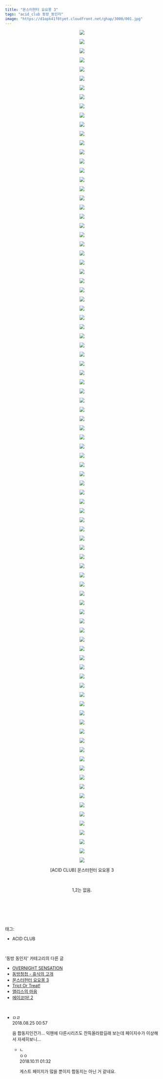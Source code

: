 ```yaml
---
title: "몬스터헌터 요요몽 3"
tags: "acid_club 동방_동인지"
image: "https://d1opk41f0tyet.cloudfront.net/ghap/3000/001.jpg"
---
```

<div class="article">
<p style="text-align: center; clear: none; float: none;"><img src="{{ site.imgserver10 }}/ghap/3000/001.jpg"/></p>
<p style="text-align: center; clear: none; float: none;"><img src="{{ site.imgserver10 }}/ghap/3000/002.jpg"/></p>
<p style="text-align: center; clear: none; float: none;"><img src="{{ site.imgserver10 }}/ghap/3000/003.jpg"/></p>
<p style="text-align: center; clear: none; float: none;"><img src="{{ site.imgserver10 }}/ghap/3000/004.jpg"/></p>
<p style="text-align: center; clear: none; float: none;"><img src="{{ site.imgserver10 }}/ghap/3000/005.jpg"/></p>
<p style="text-align: center; clear: none; float: none;"><img src="{{ site.imgserver10 }}/ghap/3000/006.jpg"/></p>
<p style="text-align: center; clear: none; float: none;"><img src="{{ site.imgserver10 }}/ghap/3000/007.jpg"/></p>
<p style="text-align: center; clear: none; float: none;"><img src="{{ site.imgserver10 }}/ghap/3000/008.jpg"/></p>
<p style="text-align: center; clear: none; float: none;"><img src="{{ site.imgserver10 }}/ghap/3000/009.jpg"/></p>
<p style="text-align: center; clear: none; float: none;"><img src="{{ site.imgserver10 }}/ghap/3000/010.jpg"/></p>
<p style="text-align: center; clear: none; float: none;"><img src="{{ site.imgserver10 }}/ghap/3000/011.jpg"/></p>
<p style="text-align: center; clear: none; float: none;"><img src="{{ site.imgserver10 }}/ghap/3000/012.jpg"/></p>
<p style="text-align: center; clear: none; float: none;"><img src="{{ site.imgserver10 }}/ghap/3000/013.jpg"/></p>
<p style="text-align: center; clear: none; float: none;"><img src="{{ site.imgserver10 }}/ghap/3000/014.jpg"/></p>
<p style="text-align: center; clear: none; float: none;"><img src="{{ site.imgserver10 }}/ghap/3000/015.jpg"/></p>
<p style="text-align: center; clear: none; float: none;"><img src="{{ site.imgserver10 }}/ghap/3000/016.jpg"/></p>
<p style="text-align: center; clear: none; float: none;"><img src="{{ site.imgserver10 }}/ghap/3000/017.jpg"/></p>
<p style="text-align: center; clear: none; float: none;"><img src="{{ site.imgserver10 }}/ghap/3000/018.jpg"/></p>
<p style="text-align: center; clear: none; float: none;"><img src="{{ site.imgserver10 }}/ghap/3000/019.jpg"/></p>
<p style="text-align: center; clear: none; float: none;"><img src="{{ site.imgserver10 }}/ghap/3000/020.jpg"/></p>
<p style="text-align: center; clear: none; float: none;"><img src="{{ site.imgserver10 }}/ghap/3000/021.jpg"/></p>
<p style="text-align: center; clear: none; float: none;"><img src="{{ site.imgserver10 }}/ghap/3000/022.jpg"/></p>
<p style="text-align: center; clear: none; float: none;"><img src="{{ site.imgserver10 }}/ghap/3000/023.jpg"/></p>
<p style="text-align: center; clear: none; float: none;"><img src="{{ site.imgserver10 }}/ghap/3000/024.jpg"/></p>
<p style="text-align: center; clear: none; float: none;"><img src="{{ site.imgserver10 }}/ghap/3000/025.jpg"/></p>
<p style="text-align: center; clear: none; float: none;"><img src="{{ site.imgserver10 }}/ghap/3000/026.jpg"/></p>
<p style="text-align: center; clear: none; float: none;"><img src="{{ site.imgserver10 }}/ghap/3000/027.jpg"/></p>
<p style="text-align: center; clear: none; float: none;"><img src="{{ site.imgserver10 }}/ghap/3000/028.jpg"/></p>
<p style="text-align: center; clear: none; float: none;"><img src="{{ site.imgserver10 }}/ghap/3000/029.jpg"/></p>
<p style="text-align: center; clear: none; float: none;"><img src="{{ site.imgserver10 }}/ghap/3000/030.jpg"/></p>
<p style="text-align: center; clear: none; float: none;"><img src="{{ site.imgserver10 }}/ghap/3000/031.jpg"/></p>
<p style="text-align: center; clear: none; float: none;"><img src="{{ site.imgserver10 }}/ghap/3000/032.jpg"/></p>
<p style="text-align: center; clear: none; float: none;"><img src="{{ site.imgserver10 }}/ghap/3000/033.jpg"/></p>
<p style="text-align: center; clear: none; float: none;"><img src="{{ site.imgserver10 }}/ghap/3000/034.jpg"/></p>
<p style="text-align: center; clear: none; float: none;"><img src="{{ site.imgserver10 }}/ghap/3000/035.jpg"/></p>
<p style="text-align: center; clear: none; float: none;"><img src="{{ site.imgserver10 }}/ghap/3000/036.jpg"/></p>
<p style="text-align: center; clear: none; float: none;"><img src="{{ site.imgserver10 }}/ghap/3000/037.jpg"/></p>
<p style="text-align: center; clear: none; float: none;"><img src="{{ site.imgserver10 }}/ghap/3000/038.jpg"/></p>
<p style="text-align: center; clear: none; float: none;"><img src="{{ site.imgserver10 }}/ghap/3000/039.jpg"/></p>
<p style="text-align: center; clear: none; float: none;"><img src="{{ site.imgserver10 }}/ghap/3000/040.jpg"/></p>
<p style="text-align: center; clear: none; float: none;"><img src="{{ site.imgserver10 }}/ghap/3000/041.jpg"/></p>
<p style="text-align: center; clear: none; float: none;"><img src="{{ site.imgserver10 }}/ghap/3000/042.jpg"/></p>
<p style="text-align: center; clear: none; float: none;"><img src="{{ site.imgserver10 }}/ghap/3000/043.jpg"/></p>
<p style="text-align: center; clear: none; float: none;"><img src="{{ site.imgserver10 }}/ghap/3000/044.jpg"/></p>
<p style="text-align: center; clear: none; float: none;"><img src="{{ site.imgserver10 }}/ghap/3000/045.jpg"/></p>
<p style="text-align: center; clear: none; float: none;"><img src="{{ site.imgserver10 }}/ghap/3000/046.jpg"/></p>
<p style="text-align: center; clear: none; float: none;"><img src="{{ site.imgserver10 }}/ghap/3000/047.jpg"/></p>
<p style="text-align: center; clear: none; float: none;"><img src="{{ site.imgserver10 }}/ghap/3000/048.jpg"/></p>
<p style="text-align: center; clear: none; float: none;"><img src="{{ site.imgserver10 }}/ghap/3000/049.jpg"/></p>
<p style="text-align: center; clear: none; float: none;"><img src="{{ site.imgserver10 }}/ghap/3000/050.jpg"/></p>
<p style="text-align: center; clear: none; float: none;"><img src="{{ site.imgserver10 }}/ghap/3000/051.jpg"/></p>
<p style="text-align: center; clear: none; float: none;"><img src="{{ site.imgserver10 }}/ghap/3000/052.jpg"/></p>
<p style="text-align: center; clear: none; float: none;"><img src="{{ site.imgserver10 }}/ghap/3000/053.jpg"/></p>
<p style="text-align: center; clear: none; float: none;"><img src="{{ site.imgserver10 }}/ghap/3000/054.jpg"/></p>
<p style="text-align: center; clear: none; float: none;"><img src="{{ site.imgserver10 }}/ghap/3000/055.jpg"/></p>
<p style="text-align: center; clear: none; float: none;"><img src="{{ site.imgserver10 }}/ghap/3000/056.jpg"/></p>
<p style="text-align: center; clear: none; float: none;"><img src="{{ site.imgserver10 }}/ghap/3000/057.jpg"/></p>
<p style="text-align: center; clear: none; float: none;"><img src="{{ site.imgserver10 }}/ghap/3000/058.jpg"/></p>
<p style="text-align: center; clear: none; float: none;"><img src="{{ site.imgserver10 }}/ghap/3000/059.jpg"/></p>
<p style="text-align: center; clear: none; float: none;"><img src="{{ site.imgserver10 }}/ghap/3000/060.jpg"/></p>
<p style="text-align: center; clear: none; float: none;"><img src="{{ site.imgserver10 }}/ghap/3000/061.jpg"/></p>
<p style="text-align: center; clear: none; float: none;"><img src="{{ site.imgserver10 }}/ghap/3000/062.jpg"/></p>
<p style="text-align: center; clear: none; float: none;"><img src="{{ site.imgserver10 }}/ghap/3000/063.jpg"/></p>
<p style="text-align: center; clear: none; float: none;"><img src="{{ site.imgserver10 }}/ghap/3000/064.jpg"/></p>
<p style="text-align: center; clear: none; float: none;"><img src="{{ site.imgserver10 }}/ghap/3000/065.jpg"/></p>
<p style="text-align: center; clear: none; float: none;"><img src="{{ site.imgserver10 }}/ghap/3000/066.jpg"/></p>
<p style="text-align: center; clear: none; float: none;"><img src="{{ site.imgserver10 }}/ghap/3000/067.jpg"/></p>
<p style="text-align: center; clear: none; float: none;"><img src="{{ site.imgserver10 }}/ghap/3000/068.jpg"/></p>
<p style="text-align: center; clear: none; float: none;"><img src="{{ site.imgserver10 }}/ghap/3000/069.jpg"/></p>
<p style="text-align: center; clear: none; float: none;"><img src="{{ site.imgserver10 }}/ghap/3000/070.jpg"/></p>
<p style="text-align: center; clear: none; float: none;"><img src="{{ site.imgserver10 }}/ghap/3000/071.jpg"/></p>
<p style="text-align: center; clear: none; float: none;"><img src="{{ site.imgserver10 }}/ghap/3000/072.jpg"/></p>
<p style="text-align: center; clear: none; float: none;"><img src="{{ site.imgserver10 }}/ghap/3000/073.jpg"/></p>
<p style="text-align: center; clear: none; float: none;"><img src="{{ site.imgserver10 }}/ghap/3000/074.jpg"/></p>
<p style="text-align: center; clear: none; float: none;"><img src="{{ site.imgserver10 }}/ghap/3000/075.jpg"/></p>
<p style="text-align: center; clear: none; float: none;"><img src="{{ site.imgserver10 }}/ghap/3000/076.jpg"/></p>
<p style="text-align: center; clear: none; float: none;"><img src="{{ site.imgserver10 }}/ghap/3000/077.jpg"/></p>
<p style="text-align: center; clear: none; float: none;"><img src="{{ site.imgserver10 }}/ghap/3000/078.jpg"/></p>
<p style="text-align: center; clear: none; float: none;"><img src="{{ site.imgserver10 }}/ghap/3000/079.jpg"/></p>
<p style="text-align: center; clear: none; float: none;"><img src="{{ site.imgserver10 }}/ghap/3000/080.jpg"/></p>
<p style="text-align: center; clear: none; float: none;"><img src="{{ site.imgserver10 }}/ghap/3000/081.jpg"/></p>
<p style="text-align: center; clear: none; float: none;"><img src="{{ site.imgserver10 }}/ghap/3000/082.jpg"/></p>
<p style="text-align: center; clear: none; float: none;"><img src="{{ site.imgserver10 }}/ghap/3000/083.jpg"/></p>
<p style="text-align: center; clear: none; float: none;"><img src="{{ site.imgserver10 }}/ghap/3000/084.jpg"/></p>
<p style="text-align: center; clear: none; float: none;"><img src="{{ site.imgserver10 }}/ghap/3000/085.jpg"/></p>
<p style="text-align: center; clear: none; float: none;"><img src="{{ site.imgserver10 }}/ghap/3000/086.jpg"/></p>
<p style="text-align: center; clear: none; float: none;"><img src="{{ site.imgserver10 }}/ghap/3000/087.jpg"/></p>
<p style="text-align: center; clear: none; float: none;"><img src="{{ site.imgserver10 }}/ghap/3000/088.jpg"/></p>
<p style="text-align: center; clear: none; float: none;"><img src="{{ site.imgserver10 }}/ghap/3000/089.jpg"/></p>
<p style="text-align: center; clear: none; float: none;"><img src="{{ site.imgserver10 }}/ghap/3000/090.jpg"/></p>
<p style="text-align: center; clear: none; float: none;"><img src="{{ site.imgserver10 }}/ghap/3000/091.jpg"/></p>
<p style="text-align: center; clear: none; float: none;">[ACID CLUB] 몬스터헌터 요요몽 3</p>
<p style="text-align: center; clear: none; float: none;"><br/></p>
<p style="text-align: center; clear: none; float: none;">1,2는 없음.</p>
<p style="text-align: center; clear: none; float: none;"><br/></p>
<p><br/></p>
</div><br/>
<div class="tagTrail">
<p>태그: </p>
<ul>
<li>ACID CLUB</li>
</ul>
</div><br/>
<div class="another">
<p>'동방 동인지' 카테고리의 다른 글</p>
<ul>
<li><a href="/ghap_3004">OVERNIGHT SENSATION</a></li>
<li><a href="/ghap_3003">동방청첩 - 휴식의 고개</a></li>
<li><a href="/ghap_3000">몬스터헌터 요요몽 3</a></li>
<li><a href="/ghap_2999">Trict Or Treat!</a></li>
<li><a href="/ghap_2998">앨리스의 마음</a></li>
<li><a href="/ghap_2997">에이코마! 2</a></li>
</ul>
</div><br/>
<div class="cb_module cb_fluid">
<div class="cb_wrt cb_profile">
<div class="comment">
<ul>
<li class="cb_thumb_off" id="comment15316823">
<div class="cb_comment_area">
<div class="cb_info_area">
<div class="cb_section">
<span class="cb_nick_name">ㅁㄹ</span>
</div>
<div class="cb_section">
<span class="cb_date">2018.08.25 00:57 </span>
</div>
</div>
<div class="cb_dsc_comment">
<p class="cb_dsc">
											음 합동지인건가... 익헨에  다른시리즈도 잔뜩올라왔길래 보는데 페이지수가 이상해서 자세히보니...
										</p>
</div>
<ul>
<li class="cb_thumb_off" id="comment15351526">
<span class="cb_bu_subnode">ㄴ</span>
<div class="cb_comment_area">
<div class="cb_info_area">
<div class="cb_section">
<span class="cb_nick_name">ㅇㅇ</span>
</div>
<div class="cb_section">
<span class="cb_date">2018.10.11 01:32 </span>
</div>
</div>
<div class="cb_dsc_comment">
<p class="cb_dsc">
																게스트 페이지가 많을 뿐이지 합동지는 아닌 거 같네요.
															</p>
</div>
</div>
</li>
</ul>
</div></li>
</ul>
</div>
</div><!-- commentList close -->
</div><br/>

